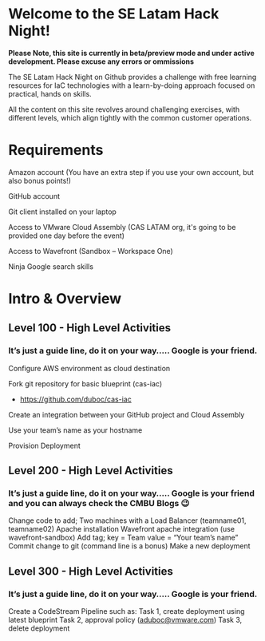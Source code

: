 # Welcome to the SE Latam Hack Night! 


**Please Note, this site is currently in beta/preview mode and under active development. Please excuse any errors or ommissions**

The SE Latam Hack Night on Github provides a challenge with free learning resources for IaC technologies with a learn-by-doing approach focused on practical, hands on skills.

All the content on this site revolves around challenging exercises, with different levels, which align tightly with the common customer operations.

# Requirements 
Amazon account (You have an extra step if you use your own account, but also bonus points!)

GitHub account

Git client installed on your laptop

Access to VMware Cloud Assembly (CAS LATAM org, it's going to be provided one day before the event)

Access to Wavefront (Sandbox – Workspace One)

Ninja Google search skills


# Intro & Overview

## Level 100 - High Level Activities
### It’s just a guide line, do it on your way….. Google is your friend.

Configure AWS environment as cloud destination

Fork git repository for basic blueprint (cas-iac)
- https://github.com/duboc/cas-iac

Create an integration between your GitHub project and Cloud Assembly

Use your team’s name as your hostname

Provision Deployment 

## Level 200 - High Level Activities
### It’s just a guide line, do it on your way….. Google is your friend and you can always check the CMBU Blogs :wink: 

Change code to add;
Two machines with a Load Balancer (teamname01, teamname02)
Apache installation
Wavefront apache integration (use wavefront-sandbox)
Add tag; key = Team 
                value = “Your team’s name”
Commit change to git (command line is a bonus)
Make a new deployment


## Level 300 - High Level Activities
### It’s just a guide line, do it on your way….. Google is your friend.

Create a CodeStream Pipeline such as:
Task 1, create deployment using latest blueprint
Task 2, approval policy (aduboc@vmware.com)
Task 3, delete deployment

